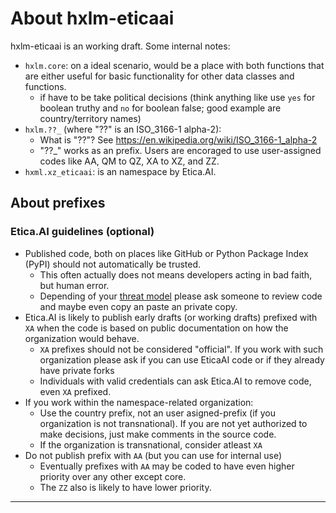 # About hxlm-eticaai

hxlm-eticaai is an working draft. Some internal notes:

- `hxlm.core`: on a ideal scenario, would be a place with both functions that
  are either useful for basic functionality for other data classes and
  functions.
    - if have to be take political decisions (think anything like use `yes`
      for boolean truthy and `no` for boolean false; good example are
      country/territory names)
- `hxlm.??_` (where "??" is an ISO_3166-1 alpha-2):
    - What is "??"? See https://en.wikipedia.org/wiki/ISO_3166-1_alpha-2
    - "??_" works as an prefix. Users are encoraged to use user-assigned codes
      like AA, QM to QZ, XA to XZ, and ZZ.
- `hxml.xz_eticaai`: is an namespace by Etica.AI.

## About prefixes
### Etica.AI guidelines (optional)

- Published code, both on places like GitHub or Python Package Index (PyPI)
  should not automatically be trusted.
    - This often actually does not means developers acting in bad faith, but
      human error.
    - Depending of your
      [threat model](https://en.wikipedia.org/wiki/Threat_model) please ask
      someone to review code and maybe even copy an paste an private copy.
- Etica.AI is likely to publish early drafts (or working drafts) prefixed with
  `XA` when the code is based on public documentation on how the organization
  would behave.
  - `XA` prefixes should not be considered "official". If you work with such
    organization please ask if you can use EticaAI code or if they already
    have private forks
  - Individuals with valid credentials can ask Etica.AI to remove code, even
    `XA` prefixed.
- If you work within the namespace-related organization:
  - Use the country prefix, not an user asigned-prefix (if you organization
    is not transnational). If you are not yet authorized to make decisions,
    just make comments in the source code.
  - If the organization is transnational, consider atleast `XA`
- Do not publish prefix with `AA` (but you can use for internal use)
  - Eventually prefixes with `AA` may be coded to have even higher priority
    over any other except core.
  - The `ZZ` also is likely to have lower priority.

---
<!--

This folder have an very early draft used by
[/bin/hxlquickmeta](../hxlquickmeta).

The idea is eventually abstract more what was bootstraped on
EticaAI-Data_HXL-Data-Science-file-formats
<https://docs.google.com/spreadsheets/d/1vFkBSharAEg5g5K2u_iDLCBvpWWPqpzC1hcL6QpFNZY/edit#gid=1066910203>
simmilar to what libraries like Pandas and Numpy do it.

- TODO: Look at other abstractions beyond numpy

> https://numpy.org/doc/stable/user/basics.rec.html
> Users looking to manipulate tabular data, such as stored in csv files, may
find other pydata projects more suitable, such as xarray, pandas, or DataArray.
These provide a high-level interface for tabular data analysis and are better
optimized for that use. For instance, the C-struct-like memory layout of
structured arrays in numpy can lead to poor cache behavior in comparison.


>> https://github.com/pydata/xarray

> Xarray introduces labels in the form of dimensions, coordinates and attributes
on top of raw NumPy-like arrays, which allows for a more intuitive, more
concise, and less error-prone developer experience. The package includes a
large and growing library of domain-agnostic functions for advanced analytics
and visualization with these data structures.

>> Xarray was inspired by and borrows heavily from pandas, the popular data 
analysis package focused on labelled tabular data. It is particularly tailored
to working with netCDF files, which were the source of xarray's data model,
and integrates tightly with dask for parallel computing.

- https://medium.com/pangeo/thoughts-on-the-state-of-xarray-within-the-broader-scientific-python-ecosystem-5cee3c59cd2b

> benchmark https://github.com/pydata/xarray/issues/2799


>> netCDF

- https://www.unidata.ucar.edu/software/netcdf/examples/files.html


>> xarrays
> What is your approach to metadata?
> http://xarray.pydata.org/en/stable/faq.html#approach-to-metadata
> We are firm believers in the power of labeled data! In addition to dimensions and coordinates, xarray supports arbitrary metadata in the form of global (Dataset) and variable specific (DataArray) attributes (attrs).
> 
> Automatic interpretation of labels is powerful but also reduces flexibility. With xarray, we draw a firm line between labels that the library understands (dims and coords) and labels for users and user code (attrs). For example, we do not automatically interpret and enforce units or CF conventions. (An exception is serialization to and from netCDF files.)
> 
> An implication of this choice is that we do not propagate attrs through most operations unless explicitly flagged (some methods have a keep_attrs option, and there is a global flag for setting this to be always True or False). Similarly, xarray does not check for conflicts between attrs when combining arrays and datasets, unless explicitly requested with the option compat='identical'. The guiding principle is that metadata should not be allowed to get in the way.

-->
